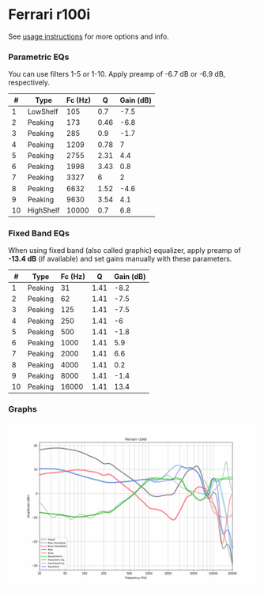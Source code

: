 # Ferrari r100i
See [usage instructions](https://github.com/jaakkopasanen/AutoEq#usage) for more options and info.

### Parametric EQs
You can use filters 1-5 or 1-10. Apply preamp of -6.7 dB or -6.9 dB, respectively.

|   # | Type      |   Fc (Hz) |    Q |   Gain (dB) |
|-----|-----------|-----------|------|-------------|
|   1 | LowShelf  |       105 | 0.7  |        -7.5 |
|   2 | Peaking   |       173 | 0.46 |        -6.8 |
|   3 | Peaking   |       285 | 0.9  |        -1.7 |
|   4 | Peaking   |      1209 | 0.78 |         7   |
|   5 | Peaking   |      2755 | 2.31 |         4.4 |
|   6 | Peaking   |      1998 | 3.43 |         0.8 |
|   7 | Peaking   |      3327 | 6    |         2   |
|   8 | Peaking   |      6632 | 1.52 |        -4.6 |
|   9 | Peaking   |      9630 | 3.54 |         4.1 |
|  10 | HighShelf |     10000 | 0.7  |         6.8 |

### Fixed Band EQs
When using fixed band (also called graphic) equalizer, apply preamp of **-13.4 dB** (if available) and set gains manually with these parameters.

|   # | Type    |   Fc (Hz) |    Q |   Gain (dB) |
|-----|---------|-----------|------|-------------|
|   1 | Peaking |        31 | 1.41 |        -8.2 |
|   2 | Peaking |        62 | 1.41 |        -7.5 |
|   3 | Peaking |       125 | 1.41 |        -7.5 |
|   4 | Peaking |       250 | 1.41 |        -6   |
|   5 | Peaking |       500 | 1.41 |        -1.8 |
|   6 | Peaking |      1000 | 1.41 |         5.9 |
|   7 | Peaking |      2000 | 1.41 |         6.6 |
|   8 | Peaking |      4000 | 1.41 |         0.2 |
|   9 | Peaking |      8000 | 1.41 |        -1.4 |
|  10 | Peaking |     16000 | 1.41 |        13.4 |

### Graphs
![](./Ferrari%20r100i.png)
